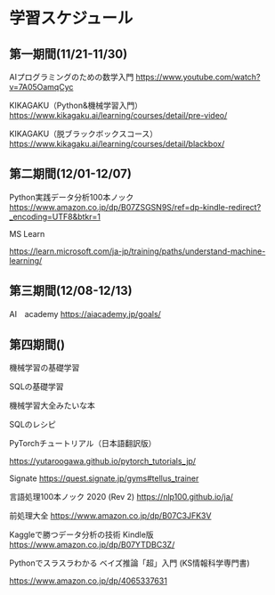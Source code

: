 # 学習スケジュール

## 第一期間(11/21-11/30)

AIプログラミングのための数学入門
https://www.youtube.com/watch?v=7A05OamqCyc

KIKAGAKU（Python&機械学習入門）
https://www.kikagaku.ai/learning/courses/detail/pre-video/

KIKAGAKU（脱ブラックボックスコース）
https://www.kikagaku.ai/learning/courses/detail/blackbox/

## 第二期間(12/01-12/07)

Python実践データ分析100本ノック
https://www.amazon.co.jp/dp/B07ZSGSN9S/ref=dp-kindle-redirect?_encoding=UTF8&btkr=1

MS Learn

https://learn.microsoft.com/ja-jp/training/paths/understand-machine-learning/

## 第三期間(12/08-12/13)

AI　academy
https://aiacademy.jp/goals/

## 第四期間()

機械学習の基礎学習

SQLの基礎学習

機械学習大全みたいな本

SQLのレシピ

PyTorchチュートリアル（日本語翻訳版）

https://yutaroogawa.github.io/pytorch_tutorials_jp/

Signate
https://quest.signate.jp/gyms#tellus_trainer

言語処理100本ノック 2020 (Rev 2)
https://nlp100.github.io/ja/

前処理大全
https://www.amazon.co.jp/dp/B07C3JFK3V

Kaggleで勝つデータ分析の技術 Kindle版
https://www.amazon.co.jp/dp/B07YTDBC3Z/

Pythonでスラスラわかる ベイズ推論「超」入門 (KS情報科学専門書)

https://www.amazon.co.jp/dp/4065337631
